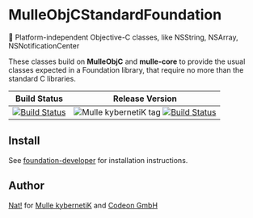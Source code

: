 # MulleObjCStandardFoundation

🚤  Platform-independent Objective-C classes, like NSString, NSArray, NSNotificationCenter

These classes build on **MulleObjC** and **mulle-core** to provide the usual
classes expected in a Foundation library, that require no more than the
standard C libraries.



Build Status | Release Version
-------------|-----------------------------------
[![Build Status](https://travis-ci.org/MulleFoundation/MulleObjCStandardFoundation.svg?branch=release)](https://travis-ci.org/MulleFoundation/MulleObjCStandardFoundation) | ![Mulle kybernetiK tag](https://img.shields.io/github/tag/MulleFoundation/MulleObjCStandardFoundation.svg) [![Build Status](https://travis-ci.org/MulleFoundation/MulleObjCStandardFoundation.svg?branch=release)](https://travis-ci.org/MulleFoundation/MulleObjCStandardFoundation)


## Install

See [foundation-developer](//github.com//foundation-developer) for
installation instructions.


## Author

[Nat!](//www.mulle-kybernetik.com/weblog) for
[Mulle kybernetiK](//www.mulle-kybernetik.com) and
[Codeon GmbH](//www.codeon.de)
